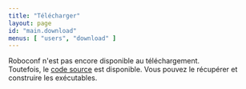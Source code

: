 ```yaml
---
title: "Télécharger"
layout: page
id: "main.download"
menus: [ "users", "download" ]
---
```


Roboconf n'est pas encore disponible au téléchargement.  
Toutefois, le [code source](sources.html) est disponible. Vous pouvez le récupérer et construire les exécutables.
